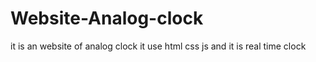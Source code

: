 # Website-Analog-clock
it is an website of analog clock it use html css js and it is real time clock
